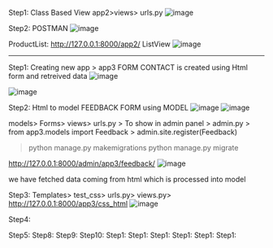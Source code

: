 Step1: Class Based View 
app2>views> urls.py
![image](https://github.com/user-attachments/assets/43723769-06d9-4ba8-894c-fe40685b86ae)

Step2:
POSTMAN 
![image](https://github.com/user-attachments/assets/333629c7-b991-4f41-8418-8add51706b16)

ProductList: http://127.0.0.1:8000/app2/
ListView
![image](https://github.com/user-attachments/assets/80bf215a-4364-401e-a530-d94c4d79da12)

******************************************************************************************************
Step1:
Creating new app > app3
FORM CONTACT is created using   Html form and retreived data
![image](https://github.com/user-attachments/assets/ca77d2ba-1b70-4ffd-af26-0f578e7f5557)

![image](https://github.com/user-attachments/assets/7bcc989c-8ad2-4cff-9eaf-ff72a7c59c3c)



Step2:
Html to model
FEEDBACK FORM using MODEL
![image](https://github.com/user-attachments/assets/a1ad1441-cc27-49d9-9983-73789ffaf1f9)
![image](https://github.com/user-attachments/assets/2517b482-48c9-4058-8edd-01fefaecfa91)

models> Forms> views> urls.py >
  To show in admin panel > admin.py > from app3.models import Feedback > admin.site.register(Feedback)

>python manage.py makemigrations
>python manage.py migrate

http://127.0.0.1:8000/admin/app3/feedback/
![image](https://github.com/user-attachments/assets/205cd51d-b847-42db-88d9-860d9627b523)

we have fetched data coming from html which is processed into model


Step3:
Templates> test_css> urls.py> views.py> 
http://127.0.0.1:8000/app3/css_html
![image](https://github.com/user-attachments/assets/7275d187-3e1c-4aa5-9930-7e96f1468ceb)





Step4:

Step5:
Step8:
Step9:
Step10:
Step1:
Step1:
Step1:
Step1:
Step1:
Step1:

